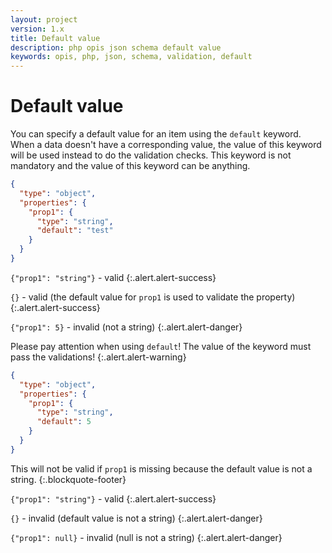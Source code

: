 ```yaml
---
layout: project
version: 1.x
title: Default value
description: php opis json schema default value
keywords: opis, php, json, schema, validation, default
---
```


# Default value

You can specify a default value for an item using the `default` keyword.
When a data doesn't have a corresponding value, the value of this keyword
will be used instead to do the validation checks.
This keyword is not mandatory and the value of this keyword can be anything.

```json
{
  "type": "object",
  "properties": {
    "prop1": {
      "type": "string",
      "default": "test"
    }
  }
}
```

`{"prop1": "string"}` - valid
{:.alert.alert-success}

`{}` - valid (the default value for `prop1` is used to validate the property)
{:.alert.alert-success}

`{"prop1": 5}` - invalid (not a string)
{:.alert.alert-danger}


Please pay attention when using `default`! The value of the keyword must pass
the validations!
{:.alert.alert-warning}

```json
{
  "type": "object",
  "properties": {
    "prop1": {
      "type": "string",
      "default": 5
    }
  }
}
```

This will not be valid if `prop1` is missing because 
the default value is not a string.
{:.blockquote-footer}

`{"prop1": "string"}` - valid
{:.alert.alert-success}

`{}` - invalid (default value is not a string)
{:.alert.alert-danger}

`{"prop1": null}` - invalid (null is not a string)
{:.alert.alert-danger}